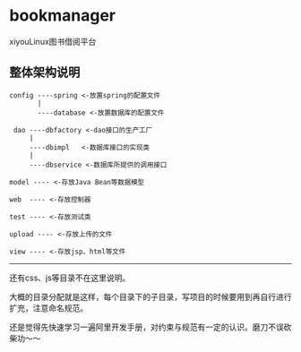 # bookmanager
xiyouLinux图书借阅平台

## 整体架构说明

```
config ----spring <-放置spring的配置文件  
       | 
       ----database <-放置数据库的配置文件  

 dao ----dbfactory <-dao接口的生产工厂  
     |
     ----dbimpl   <-数据库接口的实现类  
     |
     ----dbservice <-数据库所提供的调用接口  

model ---- <-存放Java Bean等数据模型  

web  ---- <-存放控制器  

test ---- <-存放测试类  

upload ---- <-存放上传的文件  

view ---- <-存放jsp、html等文件
```
---

还有css、js等目录不在这里说明。

大概的目录分配就是这样，每个目录下的子目录，写项目的时候要用到再自行进行扩充，注意命名规范。

还是觉得先快速学习一遍阿里开发手册，对约束与规范有一定的认识。磨刀不误砍柴功～～
